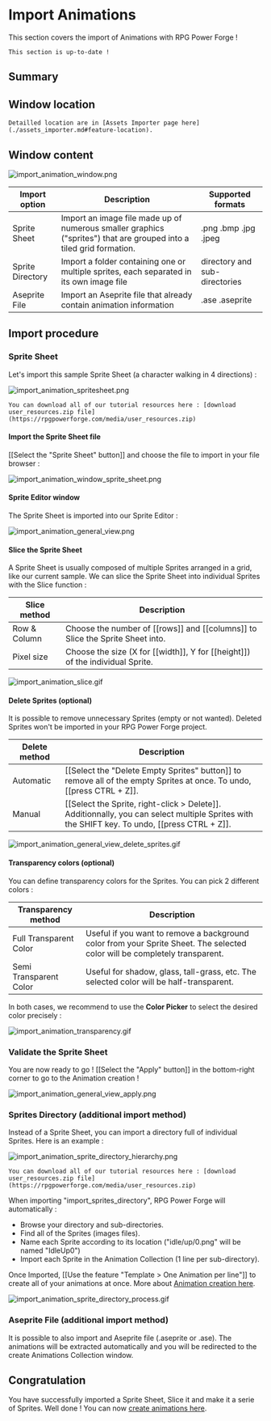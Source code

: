 # Import Animations

This section covers the import of Animations with RPG Power Forge !

```admonish success title="Oh yeah"
This section is up-to-date !
```

## Summary

## Window location

```admonish example title="Window location"
Detailled location are in [Assets Importer page here](./assets_importer.md#feature-location).
```

## Window content
![import_animation_window.png](../../../../../../media/user_manual/assets_management/import_animation/import_animation_window.png)

Import option|Description|Supported formats
--------|--------|--------
Sprite Sheet|Import an image file made up of numerous smaller graphics ("sprites") that are grouped into a tiled grid formation.|.png .bmp .jpg .jpeg
Sprite Directory|Import a folder containing one or multiple sprites, each separated in its own image file|directory and sub-directories
Aseprite File| Import an Aseprite file that already contain animation information|.ase .aseprite

## Import procedure

### Sprite Sheet

Let's import this sample Sprite Sheet (a character walking in 4 directions) :

![import_animation_spritesheet.png](../../../../../../media/user_resources/import_animation_spritesheet.png)

```admonish tip title="User manual resources"
You can download all of our tutorial resources here : [download user_resources.zip file](https://rpgpowerforge.com/media/user_resources.zip)
```

#### Import the Sprite Sheet file
[[Select the "Sprite Sheet" button]] and choose the file to import in your file browser :

![import_animation_window_sprite_sheet.png](../../../../../../media/user_manual/assets_management/import_animation/import_animation_window_sprite_sheet.png)

#### Sprite Editor window
The Sprite Sheet is imported into our Sprite Editor :

![import_animation_general_view.png](../../../../../../media/user_manual/assets_management/import_animation/import_animation_general_view.png)


#### Slice the Sprite Sheet
A Sprite Sheet is usually composed of multiple Sprites arranged in a grid, like our current sample. We can slice the Sprite Sheet into individual Sprites with the Slice function :

Slice method|Description
--------|--------
Row & Column|Choose the number of [[rows]] and [[columns]] to Slice the Sprite Sheet into.
Pixel size|Choose the size (X for [[width]], Y for [[height]]) of the individual Sprite.

![import_animation_slice.gif](../../../../../../media/user_manual/assets_management/import_animation/import_animation_slice.gif)

#### Delete Sprites (optional)

It is possible to remove unnecessary Sprites (empty or not wanted). Deleted Sprites won't be imported in your RPG Power Forge project.

Delete method|Description
--------|--------
Automatic|[[Select the "Delete Empty Sprites" button]] to remove all of the empty Sprites at once. To undo, [[press CTRL + Z]].
Manual|[[Select the Sprite, right-click > Delete]]. Additionnally, you can select multiple Sprites with the SHIFT key. To undo, [[press CTRL + Z]].

![import_animation_general_view_delete_sprites.gif](../../../../../../media/user_manual/assets_management/import_animation/import_animation_general_view_delete_sprites.gif)

#### Transparency colors (optional)

You can define transparency colors for the Sprites. You can pick 2 different colors :

Transparency method|Description
--------|--------
Full Transparent Color| Useful if you want to remove a background color from your Sprite Sheet. The selected color will be completely transparent.
Semi Transparent Color| Useful for shadow, glass, tall-grass, etc. The selected color will be half-transparent.

In both cases, we recommend to use the **Color Picker** to select the desired color precisely :

![import_animation_transparency.gif](../../../../../../media/user_manual/assets_management/import_animation/import_animation_transparency.gif)


### Validate the Sprite Sheet

You are now ready to go ! [[Select the "Apply" button]] in the bottom-right corner to go to the Animation creation !

![import_animation_general_view_apply.png](../../../../../../media/user_manual/assets_management/import_animation/import_animation_general_view_apply.png)


### Sprites Directory (additional import method)

Instead of a Sprite Sheet, you can import a directory full of individual Sprites. Here is an example :

![import_animation_sprite_directory_hierarchy.png](../../../../../../media/user_manual/assets_management/import_animation/import_animation_sprite_directory_hierarchy.png)

```admonish tip title="User manual resources"
You can download all of our tutorial resources here : [download user_resources.zip file](https://rpgpowerforge.com/media/user_resources.zip)
```

When importing "import_sprites_directory", RPG Power Forge will automatically :
* Browse your directory and sub-directories.
* Find all of the Sprites (images files).
* Name each Sprite according to its location ("idle/up/0.png" will be named "IdleUp0")
* Import each Sprite in the Animation Collection (1 line per sub-directory).

Once Imported, [[Use the feature "Template > One Animation per line"]] to create all of your animations at once. More about [Animation creation here](./../collections/create_animations.md).

![import_animation_sprite_directory_process.gif](../../../../../../media/user_manual/assets_management/import_animation/import_animation_sprite_directory_process.gif)


### Aseprite File (additional import method)

It is possible to also import and Aseprite file (.aseprite or .ase). The animations will be extracted automatically and you will be redirected to the create Animations Collection window.


## Congratulation

You have successfully imported a Sprite Sheet, Slice it and make it a serie of Sprites. Well done ! You can now [create animations here](./../collections/create_animations.md).